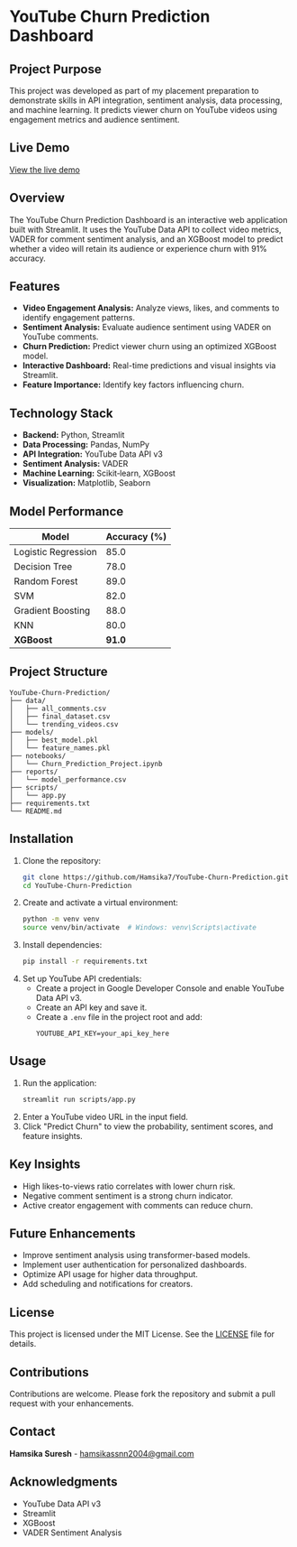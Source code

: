# YouTube Churn Prediction Dashboard

## Project Purpose

This project was developed as part of my placement preparation to demonstrate skills in API integration, sentiment analysis, data processing, and machine learning. It predicts viewer churn on YouTube videos using engagement metrics and audience sentiment.

## Live Demo

[View the live demo](https://churn-tube.streamlit.app/)

## Overview

The YouTube Churn Prediction Dashboard is an interactive web application built with Streamlit. It uses the YouTube Data API to collect video metrics, VADER for comment sentiment analysis, and an XGBoost model to predict whether a video will retain its audience or experience churn with 91% accuracy.

## Features

- **Video Engagement Analysis:** Analyze views, likes, and comments to identify engagement patterns.
- **Sentiment Analysis:** Evaluate audience sentiment using VADER on YouTube comments.
- **Churn Prediction:** Predict viewer churn using an optimized XGBoost model.
- **Interactive Dashboard:** Real-time predictions and visual insights via Streamlit.
- **Feature Importance:** Identify key factors influencing churn.

## Technology Stack

- **Backend:** Python, Streamlit
- **Data Processing:** Pandas, NumPy
- **API Integration:** YouTube Data API v3
- **Sentiment Analysis:** VADER
- **Machine Learning:** Scikit‑learn, XGBoost
- **Visualization:** Matplotlib, Seaborn

## Model Performance

| Model               | Accuracy (%) |
| ------------------- | ------------ |
| Logistic Regression | 85.0         |
| Decision Tree       | 78.0         |
| Random Forest       | 89.0         |
| SVM                 | 82.0         |
| Gradient Boosting   | 88.0         |
| KNN                 | 80.0         |
| **XGBoost**         | **91.0**     |

## Project Structure

```
YouTube-Churn-Prediction/
├── data/
│   ├── all_comments.csv
│   ├── final_dataset.csv
│   └── trending_videos.csv
├── models/
│   ├── best_model.pkl
│   └── feature_names.pkl
├── notebooks/
│   └── Churn_Prediction_Project.ipynb
├── reports/
│   └── model_performance.csv
├── scripts/
│   └── app.py
├── requirements.txt
└── README.md
```

## Installation

1. Clone the repository:
   ```bash
   git clone https://github.com/Hamsika7/YouTube-Churn-Prediction.git
   cd YouTube-Churn-Prediction
   ```
2. Create and activate a virtual environment:
   ```bash
   python -m venv venv
   source venv/bin/activate  # Windows: venv\Scripts\activate
   ```
3. Install dependencies:
   ```bash
   pip install -r requirements.txt
   ```
4. Set up YouTube API credentials:
   - Create a project in Google Developer Console and enable YouTube Data API v3.
   - Create an API key and save it.
   - Create a `.env` file in the project root and add:
     ```env
     YOUTUBE_API_KEY=your_api_key_here
     ```
    
## Usage

1. Run the application:
   ```bash
   streamlit run scripts/app.py
   ```
2. Enter a YouTube video URL in the input field.
3. Click "Predict Churn" to view the probability, sentiment scores, and feature insights.

## Key Insights

- High likes-to-views ratio correlates with lower churn risk.
- Negative comment sentiment is a strong churn indicator.
- Active creator engagement with comments can reduce churn.

## Future Enhancements

- Improve sentiment analysis using transformer-based models.
- Implement user authentication for personalized dashboards.
- Optimize API usage for higher data throughput.
- Add scheduling and notifications for creators.

## License

This project is licensed under the MIT License. See the [LICENSE](LICENSE) file for details.

## Contributions

Contributions are welcome. Please fork the repository and submit a pull request with your enhancements.

## Contact
**Hamsika Suresh** - [hamsikassnn2004@gmail.com](mailto:hamsikassnn2004@gmail.com)

## Acknowledgments
* YouTube Data API v3
* Streamlit
* XGBoost
* VADER Sentiment Analysis
